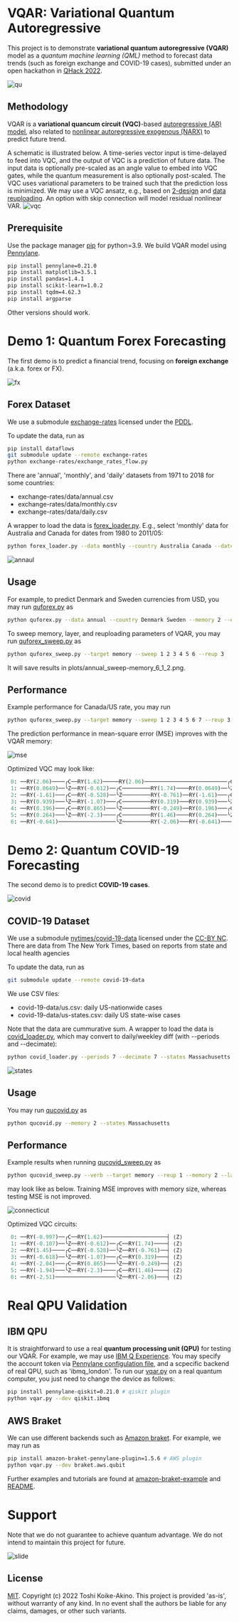 # VQAR: Variational Quantum Autoregressive

This project is to demonstrate **variational quantum autoregressive (VQAR)** model as a *quantum machine learning (QML)* method to forecast data trends (such as foreign exchange and COVID-19 cases), submitted under an open hackathon in [QHack 2022](https://github.com/XanaduAI/QHack).

![qu](./images/physics-gfb5563f88_1920.jpg)


## Methodology

VQAR is a **variational quancum circuit (VQC)**-based [autoregressive (AR) model](https://en.wikipedia.org/wiki/Autoregressive_model), also related to [nonlinear autoregressive exogenous (NARX)](https://en.wikipedia.org/wiki/Nonlinear_autoregressive_exogenous_model) to predict future trend.

A schematic is illustrated below. 
A time-series vector input is time-delayed to feed into VQC, and the output of VQC is a prediction of future data. 
The input data is optionally pre-scaled as an angle value to embed into VQC gates, while the quantum measurement is also optionally post-scaled. 
The VQC uses variational parameters to be trained such that the prediction loss is minimized.
We may use a VQC ansatz, e.g., based on [2-design](https://arxiv.org/abs/2001.00550) and [data reuploading](https://arxiv.org/abs/1907.02085).
An option with skip connection will model residual nonlinear VAR.
![vqc](./images/vqar.png)

## Prerequisite

Use the package manager [pip](https://pip.pypa.io/en/stable/) for python=3.9.
We build VQAR model using [Pennylane](https://pennylane.ai/).
```bash
pip install pennylane=0.21.0
pip install matplotlib=3.5.1
pip install pandas=1.4.1
pip install scikit-learn=1.0.2
pip install tqdm=4.62.3
pip install argparse
```
Other versions should work.

# Demo 1: Quantum Forex Forecasting

The first demo is to predict a financial trend, focusing on **foreign exchange** (a.k.a. forex or FX).

![fx](./images/blur-g7e22227cc_1920.jpg)


## Forex Dataset

We use a submodule [exchange-rates](https://github.com/datasets/exchange-rates) licensed under the [PDDL](https://opendatacommons.org/licenses/pddl/1-0/).

To update the data, run as
```bash
pip install dataflows
git submodule update --remote exchange-rates
python exchange-rates/exchange_rates_flow.py
```

There are 'annual', 'monthly', and 'daily' datasets from 1971 to 2018 for some countries:
- exchange-rates/data/annual.csv
- exchange-rates/data/monthly.csv
- exchange-rates/data/daily.csv 

A wrapper to load the data is [forex_loader.py](forex_loader.py).
E.g., select 'monthly' data for Australia and Canada for dates from 1980 to 2011/05:
```bash
python forex_loader.py --data monthly --country Australia Canada --dates 1980 2011/05
```
![annaul](./images/forex_annual.png)

## Usage

For example, to predict Denmark and Sweden currencies from USD, you may run [quforex.py](quforex.py) as 
```bash
python quforex.py --data annual --country Denmark Sweden --memory 2 --epoch 100
```

To sweep memory, layer, and reuploading parameters of VQAR, you may run [quforex_sweep.py](quforex_sweep.py) as
```bash
python quforex_sweep.py --target memory --sweep 1 2 3 4 5 6 --reup 3
```
It will save results in plots/annual_sweep-memory_6_1_2.png.

## Performance

Example performance for Canada/US rate, you may run
```bash
python quforex_sweep.py --target memory --sweep 1 2 3 4 5 6 7 --reup 3 --layer 1 --data annual --country Canada
```
The prediction performance in mean-square error (MSE) improves with the VQAR memory:

![mse](./images/annual_sweep-memory_7_1_3.png)

Optimized VQC may look like:
```python
 0: ──RY(2.06)────╭C──RY(1.62)─────RY(2.06)──────────────────────────╭C──RY(-0.322)───RY(2.06)──────────────────────────╭C──RY(0.901)────────────────────┤ ⟨Z⟩ 
 1: ──RY(0.0649)──╰Z──RY(-0.612)──╭C─────────RY(1.74)────RY(0.0649)──╰Z──RY(-0.384)──╭C─────────RY(0.0422)──RY(0.0649)──╰Z──RY(-0.684)──╭C──RY(-0.692)───┤ ⟨Z⟩ 
 2: ──RY(-1.61)───╭C──RY(-0.528)──╰Z─────────RY(-0.761)──RY(-1.61)───╭C──RY(1.13)────╰Z─────────RY(0.583)───RY(-1.61)───╭C──RY(-0.123)──╰Z──RY(-0.397)───┤ ⟨Z⟩ 
 3: ──RY(0.939)───╰Z──RY(-1.07)───╭C─────────RY(0.319)───RY(0.939)───╰Z──RY(-1.1)────╭C─────────RY(-1.1)────RY(0.939)───╰Z──RY(-0.936)──╭C──RY(-0.687)───┤ ⟨Z⟩ 
 4: ──RY(0.196)───╭C──RY(0.865)───╰Z─────────RY(-0.249)──RY(0.196)───╭C──RY(-0.172)──╰Z─────────RY(1.14)────RY(0.196)───╭C──RY(-0.268)──╰Z──RY(-0.845)───┤ ⟨Z⟩ 
 5: ──RY(0.264)───╰Z──RY(-2.3)────╭C─────────RY(1.46)────RY(0.264)───╰Z──RY(-0.878)──╭C─────────RY(0.902)───RY(0.264)───╰Z──RY(0.53)────╭C──RY(-0.671)───┤ ⟨Z⟩ 
 6: ──RY(-0.641)──────────────────╰Z─────────RY(-2.06)───RY(-0.641)──────────────────╰Z─────────RY(0.502)───RY(-0.641)──────────────────╰Z──RY(-0.0127)──┤ ⟨Z⟩ 

```

# Demo 2: Quantum COVID-19 Forecasting

The second demo is to predict **COVID-19 cases**.

<!--
![covid](./images/coronavirus-g8f09e4ac4_1920.jpg)
-->
![covid](./images/coronavirus-gbbc824151_1920.jpg)

## COVID-19 Dataset

We use a submodule [nytimes/covid-19-data](https://github.com/nytimes/covid-19-data) licensed under the [CC-BY NC](https://creativecommons.org/licenses/by-nc/4.0/legalcode). There are data from The New York Times, based on reports from state and local health agencies

To update the data, run as
```bash
git submodule update --remote covid-19-data
```
We use CSV files:
- covid-19-data/us.csv: daily US-nationwide cases
- covid-19-data/us-states.csv: daily US state-wise cases

Note that the data are cummurative sum.
A wrapper to load the data is [covid_loader.py](covid_loader.py), which may convert to daily/weekley diff (with --periods and --decimate):
```bash
python covid_loader.py --periods 7 --decimate 7 --states Massachusetts Maine 'New Hampshire' 'New York' Connecticut
```

![states](./images/covid_us-states.png)

## Usage

You may run [qucovid.py](./qucovid.py) as
```bash
python qucovid.py --memory 2 --states Massachusetts
```

## Performance

Example results when running [qucovid_sweep.py](./qucovid_sweep.py) as
```bash
python qucovid_sweep.py --verb --target memory --reup 1 --memory 2 --layer 1 --sweep 1 2 3 4 5 6 7 --states Connecticut --lr 1e-2
```
may look like as below. Training MSE improves with memory size, whereas testing MSE is not improved.

![connecticut](./images/us-states_sweep-memory_7_1_1.png)

Optimized VQC circuits:
```python
 0: ──RY(-0.997)──╭C──RY(1.62)────────────────────┤ ⟨Z⟩ 
 1: ──RY(-0.107)──╰Z──RY(-0.612)──╭C──RY(1.74)────┤ ⟨Z⟩ 
 2: ──RY(1.45)────╭C──RY(-0.528)──╰Z──RY(-0.761)──┤ ⟨Z⟩ 
 3: ──RY(-0.618)──╰Z──RY(-1.07)───╭C──RY(0.319)───┤ ⟨Z⟩ 
 4: ──RY(-2.04)───╭C──RY(0.865)───╰Z──RY(-0.249)──┤ ⟨Z⟩ 
 5: ──RY(-1.94)───╰Z──RY(-2.3)────╭C──RY(1.46)────┤ ⟨Z⟩ 
 6: ──RY(-2.51)───────────────────╰Z──RY(-2.06)───┤ ⟨Z⟩ 
```

# Real QPU Validation

## IBM QPU
It is straightforward to use a real **quantum processing unit (QPU)** for testing our VQAR.
For example, we may use [IBM Q Experience](https://pennylaneqiskit.readthedocs.io/en/latest/devices/ibmq.html).
You may specify the account token via [Pennylane configulation file](https://pennylane.readthedocs.io/en/latest/introduction/configuration.html), and a scpecific backend of real QPU, such as 'ibmq_london'.
To run our [vqar.py](./vqar.py) on a real quantum computer, you just need to change the device as follows:
```bash
pip install pennylane-qiskit=0.21.0 # qiskit plugin
python vqar.py --dev qiskit.ibmq
```

## AWS Braket

We can use different backends such as [Amazon braket](https://amazon-braket-pennylane-plugin-python.readthedocs.io/en/latest/).
For example, we may run as
```bash
pip install amazon-braket-pennylane-plugin=1.5.6 # AWS plugin
python vqar.py --dev braket.aws.qubit
```
Further examples and tutorials are found at [amazon-braket-example](https://github.com/aws/amazon-braket-examples) and [README](https://github.com/aws/amazon-braket-sdk-python/blob/main/README.md).

# Support

Note that we do not guarantee to achieve quantum advantage.
We do not intend to maintain this project for future.

![slide](./images/vqar.gif)

## License

[MIT](https://choosealicense.com/licenses/mit/).
Copyright (c) 2022 Toshi Koike-Akino.
This project is provided 'as-is', without warranty of any kind. In no event shall the authors be liable for any claims, damages, or other such variants.
